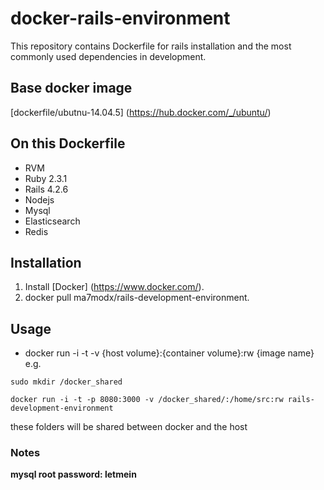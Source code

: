 # docker-rails-environment
  This repository contains Dockerfile for rails installation and the most commonly used dependencies in development.

## Base docker image
  [dockerfile/ubutnu-14.04.5] (https://hub.docker.com/_/ubuntu/)

## On this Dockerfile
  - RVM
  - Ruby 2.3.1 
  - Rails 4.2.6
  - Nodejs
  - Mysql
  - Elasticsearch
  - Redis
  
## Installation 
  1. Install [Docker] (https://www.docker.com/).
  2. docker pull ma7modx/rails-development-environment.
  
## Usage
  - docker run -i -t -v {host volume}:{container volume}:rw {image name}
  e.g.
  ```
  sudo mkdir /docker_shared
  
  docker run -i -t -p 8080:3000 -v /docker_shared/:/home/src:rw rails-development-environment
  ```
  these folders will be shared between docker and the host

### Notes
  **mysql root password: letmein**
  
